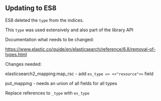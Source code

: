 Updating to ES8
---------------

ES8 deleted the `type` from the indices.

This `type` was used extensively and also part of the library API

Documentation what needs to be changed:

https://www.elastic.co/guide/en/elasticsearch/reference/6.8/removal-of-types.html

Changes needed:

elasticsearch2_mapping:map_rsc
    - add `es_type => <<"resource">>` field

put_mapping
    - needs an union of all fields for all types


Replace references to `_type` with `es_type`
